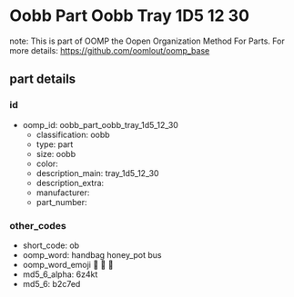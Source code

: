 # Oobb Part Oobb Tray 1D5 12 30  

note: This is part of OOMP the Oopen Organization Method For Parts. For more details: https://github.com/oomlout/oomp_base

##  part details





### id
* oomp_id: oobb_part_oobb_tray_1d5_12_30
  * classification: oobb
  * type: part
  * size: oobb
  * color: 
  * description_main: tray_1d5_12_30
  * description_extra: 
  * manufacturer: 
  * part_number: 

### other_codes
* short_code: ob
* oomp_word: handbag honey_pot bus
* oomp_word_emoji :handbag: :honey_pot: :bus:
* md5_6_alpha: 6z4kt
* md5_6: b2c7ed